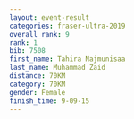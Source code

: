 ```yaml
---
layout: event-result 
categories: fraser-ultra-2019 
overall_rank: 9
rank: 1
bib: 7508
first_name: Tahira Najmunisaa
last_name: Muhammad Zaid
distance: 70KM
category: 70KM
gender: Female
finish_time: 9-09-15
---
```

